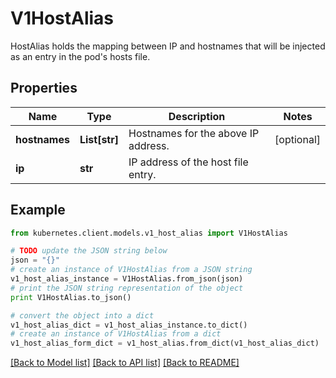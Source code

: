 # V1HostAlias

HostAlias holds the mapping between IP and hostnames that will be injected as an entry in the pod's hosts file.

## Properties

Name | Type | Description | Notes
------------ | ------------- | ------------- | -------------
**hostnames** | **List[str]** | Hostnames for the above IP address. | [optional] 
**ip** | **str** | IP address of the host file entry. | 

## Example

```python
from kubernetes.client.models.v1_host_alias import V1HostAlias

# TODO update the JSON string below
json = "{}"
# create an instance of V1HostAlias from a JSON string
v1_host_alias_instance = V1HostAlias.from_json(json)
# print the JSON string representation of the object
print V1HostAlias.to_json()

# convert the object into a dict
v1_host_alias_dict = v1_host_alias_instance.to_dict()
# create an instance of V1HostAlias from a dict
v1_host_alias_form_dict = v1_host_alias.from_dict(v1_host_alias_dict)
```
[[Back to Model list]](../README.md#documentation-for-models) [[Back to API list]](../README.md#documentation-for-api-endpoints) [[Back to README]](../README.md)


